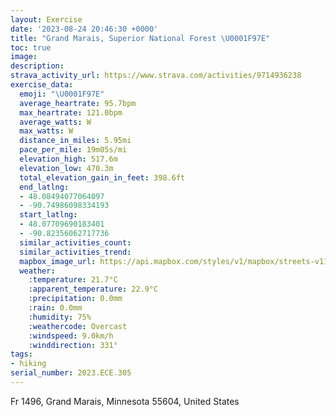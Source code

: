 ```yaml
---
layout: Exercise
date: '2023-08-24 20:46:30 +0000'
title: "Grand Marais, Superior National Forest \U0001F97E"
toc: true
image:
description:
strava_activity_url: https://www.strava.com/activities/9714936238
exercise_data:
  emoji: "\U0001F97E"
  average_heartrate: 95.7bpm
  max_heartrate: 121.0bpm
  average_watts: W
  max_watts: W
  distance_in_miles: 5.95mi
  pace_per_mile: 19m05s/mi
  elevation_high: 517.6m
  elevation_low: 470.3m
  total_elevation_gain_in_feet: 398.6ft
  end_latlng:
  - 48.08494077064097
  - -90.74986098334193
  start_latlng:
  - 48.07709690183401
  - -90.82356062717736
  similar_activities_count:
  similar_activities_trend:
  mapbox_image_url: https://api.mapbox.com/styles/v1/mapbox/streets-v11/static/path-5+787af2-1.0(%7DqmdH%7C%7DiiPaAcBy%40cBOOQKe%40C%5BNi%40Z%5BN%5DFy%40Jc%40BI%3FB%3FGDFMFC%5CFHD%40FQGSCi%40Ja%40%40cBIuA%40e%40IOG_%40c%40Om%40Ce%40AaDEmBIk%40Q_%40G%5BDu%40%60%40eBVw%40fA%7BELc%40RSJsAXuAAORoCA%7B%40DiACmB%40iBC%7BE%40mACqBHiCZwBVuARq%40vAmD%5EuANsAB_CEeAMy%40_%40uAu%40eB%7BAyCIIu%40qBM%7D%40%5DgAE%5DUmBK%7BBBuBCaBBaACs%40%40yAFsBFs%40%40yACgHMiE%3F%7B%40Ey%40A_AEc%40CwBM%7BB%3FaAIsDMeDImA%40kAAy%40MeA%40uAG_B%3Fi%40IkAGuA%3F_AGwB%40kAEk%40MaFE_AMeFGy%40%3F%7B%40KyC%3FiAKaACeABi%40AgADaAZyCDu%40f%40%7DDFuAHeA%40wA%5DkDEKGAe%40Tq%40NK%3Fe%40GqA%5BmAg%40cAUMGk%40O%7D%40Y%7DBk%40mA_%40qAWm%40SiAg%40o%40%7D%40Qe%40S%5DQa%40aAiDMY%5Bg%40%5D_%40o%40_%40o%40%5Bi%40S_%40S%5DWg%40e%40QWSg%40y%40oC%7B%40kBa%40i%40y%40q%40WQe%40Q%5B%3Fk%40FYNo%40d%40cAfAw%40t%40CDKQOOIOMc%40Ie%40%40EDFLj%40P%5EVJJ%40RKX%5BpAqAl%40_%40%7C%40S%60%40%40XHb%40Xf%40b%40%60%40h%40Tb%40X%5Ej%40zAf%40jBP%5ENT%60%40%60%40RL%60DxAj%40%60%40Z%60%40f%40dAf%40vBb%40xA%5Ej%40%7C%40%7C%40%60%40Rd%40LbCx%40hAT%60Ct%40rAXlDjAfARh%40Dn%40MVKHKHYIa%40C%5DQo%40UuAMuBAcB%40w%40D%7D%40Ho%40Bq%40Jw%40x%40%7BC%5Cy%40t%40%7DANc%40R_%40X%7D%40b%40eBTkBDi%40Hq%40%40%7BBDc%40%40w%40NoDAu%40FaA%3Fu%40JsCLiB%5E_C%60%40qBRw%40dAkCLk%40IQy%40U%7D%40g%40YW%5Bk%40IWA_%40EYMWQkAQy%40Ig%40%3FWOe%40YgBWqAQyAO%7DAKkBEUCw%40Is%40O_CKw%40i%40gHKc%40QiC%3F_ADw%40%5E%7BCJiB%3FsBBm%40%3Fu%40G%7D%40%40i%40),pin-s-s+e5b22e(-90.82351,48.07983),pin-s-f+89ae00(-90.75163999999987,48.083980000000004)/auto/800x800?access_token=pk.eyJ1Ijoiam9zaGJlY2ttYW4iLCJhIjoiY205eWR2aDd1MWZ6djJrbXc4a3M0bWZleiJ9.XiG9OWkNcZk2QzjJbxLB4A
  weather:
    :temperature: 21.7°C
    :apparent_temperature: 22.9°C
    :precipitation: 0.0mm
    :rain: 0.0mm
    :humidity: 75%
    :weathercode: Overcast
    :windspeed: 9.0km/h
    :winddirection: 331°
tags:
- hiking
serial_number: 2023.ECE.305
---
```

Fr 1496, Grand Marais, Minnesota 55604, United States
